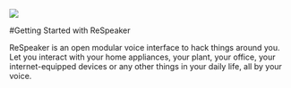 
![](https://github.com/respeaker/get_started_with_respeaker/blob/master/img/respeakerReadme.jpg?raw=true)

#Getting Started with ReSpeaker

ReSpeaker is an open modular voice interface to hack things around you. Let you interact with your home appliances, your plant, your office, your internet-equipped devices or any other things in your daily life, all by your voice.




